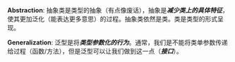 **Abstraction**: 抽象类是类型的抽象（有点像废话），抽象是***减少类上的具体特征***，使其更加泛化（能表达更多意思）的过程。抽象类依然是类。类是类型的形式呈现。

**Generalization**: 泛型是将***类型参数化的行为***。通常，我们是不能将类单参数传递给过程（函数/方法），但是泛型可以让我们做到这一点（***接口***）。